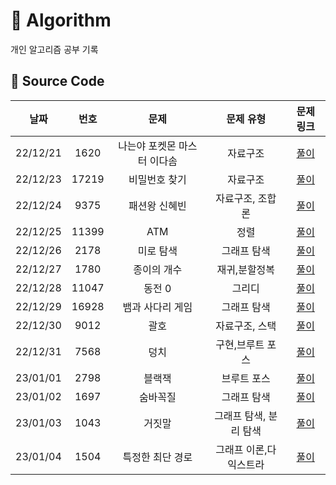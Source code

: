 # 📗 Algorithm
개인 알고리즘 공부 기록

## 📑 Source Code

|  **날짜**  | **번호** |     **문제**      | **문제 유형** |             **문제 링크**             |
|:--------:|:------:|:---------------:|:---------:|:---------------------------------:|
| 22/12/21 |  1620  | 나는야 포켓몬 마스터 이다솜 |   자료구조    | <a href="/a1221/README.md">풀이</a> |
| 22/12/23 |  17219  | 비밀번호 찾기 |   자료구조    | <a href="/a1223/README.md">풀이</a> |
| 22/12/24 |  9375  | 패션왕 신혜빈 |   자료구조, 조합론    | <a href="/a1224/README.md">풀이</a> |
| 22/12/25 |  11399  | ATM |   정렬    | <a href="/a1225/README.md">풀이</a> |
| 22/12/26 |  2178  | 미로 탐색 |   그래프 탐색    | <a href="/a1226/README.md">풀이</a> |
| 22/12/27 |  1780  | 종이의 개수 |   재귀,분할정복    | <a href="/a1227/README.md">풀이</a> |
| 22/12/28 |  11047  | 동전 0 |   그리디    | <a href="/a1228/README.md">풀이</a> |
| 22/12/29 |  16928  | 뱀과 사다리 게임 |   그래프 탐색   | <a href="/a1229/README.md">풀이</a> |
| 22/12/30 |  9012  | 괄호 |   자료구조, 스택   | <a href="/a1230/README.md">풀이</a> |
| 22/12/31 |  7568  | 덩치 |   구현,브루트 포스   | <a href="/a1231/README.md">풀이</a> |
| 23/01/01 |  2798  | 블랙잭 |   브루트 포스   | <a href="/a230101/README.md">풀이</a> |
| 23/01/02 |  1697  | 숨바꼭질 |   그래프 탐색   | <a href="/a230102/README.md">풀이</a> |
| 23/01/03 |  1043  | 거짓말 |   그래프 탐색, 분리 탐색   | <a href="/a230103/README.md">풀이</a> |
| 23/01/04 |  1504  | 특정한 최단 경로 |   그래프 이론,다익스트라   | <a href="/a230104/README.md">풀이</a> |

